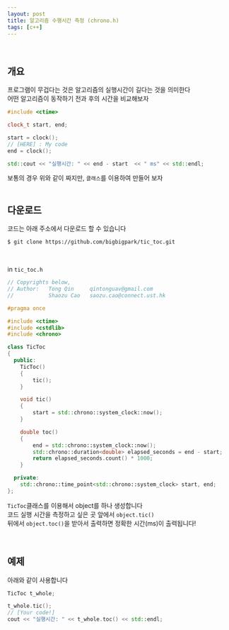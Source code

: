 ```yaml
---
layout: post
title: 알고리즘 수행시간 측정 (chrono.h)
tags: [c++]
---
```


<br/>

## 개요
프로그램이 무겁다는 것은 알고리즘의 실행시간이 길다는 것을 의미한다 <br/>
어떤 알고리즘이 동작하기 전과 후의 시간을 비교해보자 <br/>

~~~c++
#include <ctime>

clock_t start, end;

start = clock();
// [HERE] : My code
end = clock();

std::cout << "실행시간: " << end - start  << " ms" << std::endl;
~~~

보통의 경우 위와 같이 짜지만, `클래스`를 이용하여 만들어 보자 <br/>
<br/>

## 다운로드
코드는 아래 주소에서 다운로드 할 수 있습니다 <br/>
~~~bash
$ git clone https://github.com/bigbigpark/tic_toc.git
~~~
<br/>

in `tic_toc.h` 
~~~c++
// Copyrights below,
// Author:   Tong Qin     qintonguav@gmail.com
//           Shaozu Cao   saozu.cao@connect.ust.hk

#pragma once

#include <ctime>
#include <cstdlib>
#include <chrono>

class TicToc
{
  public:
    TicToc()
    {
        tic();
    }

    void tic()
    {
        start = std::chrono::system_clock::now();
    }

    double toc()
    {
        end = std::chrono::system_clock::now();
        std::chrono::duration<double> elapsed_seconds = end - start;
        return elapsed_seconds.count() * 1000;
    }

  private:
    std::chrono::time_point<std::chrono::system_clock> start, end;
};
~~~

`TicToc`클래스를 이용해서 object를 하나 생성합니다 <br/>
코드 실행 시간을 측정하고 싶은 곳 앞에서 `object.tic()` <br/>
뒤에서 `object.toc()`을 받아서 출력하면 정확한 시간(ms)이 출력됩니다! <br/>

<br/>

## 예제
아래와 같이 사용합니다

~~~c++
TicToc t_whole;

t_whole.tic();
// [Your code!]
cout << "실행시간: " << t_whole.toc() << std::endl;

~~~